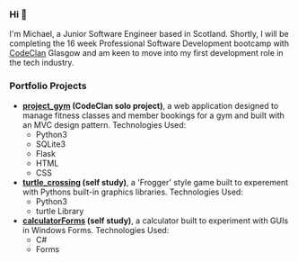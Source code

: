 ### Hi 👋
I'm Michael, a Junior Software Engineer based in Scotland. Shortly, I will be completing the 16 week Professional Software Development bootcamp with [CodeClan](https://codeclan.com/) Glasgow and am keen to move into my first development role in the tech industry.
### Portfolio Projects
* **[project_gym](https://github.com/michaelmjh/project_gym "project_gym") (CodeClan solo project)**, a web application designed to manage fitness classes and member bookings for a gym and built with an MVC design pattern. 
Technologies Used: 
  * Python3
  * SQLite3 
  * Flask 
  * HTML 
  * CSS
* **[turtle_crossing](https://github.com/michaelmjh/turtle_crossing "turtle_crossing") (self study)**, a 'Frogger' style game built to experement with Pythons built-in graphics libraries. Technologies Used: 
  * Python3
  * turtle Library
* **[calculatorForms](https://github.com/michaelmjh/calculatorForms "calculatorForms") (self study)**, a calculator built to experiment with GUIs in Windows Forms. Technologies Used: 
  * C#
  * Forms
